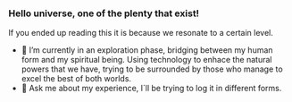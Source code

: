 ### Hello universe, one of the plenty that exist! 

If you ended up reading this it is because we resonate to a certain level. 

- 🔭 I’m currently in an exploration phase, bridging between my human form and my spiritual being. Using technology to enhace the natural powers that we have, trying to be surrounded by those who manage to excel the best of both worlds.  
- 💬 Ask me about my experience, I´ll be trying to log it in different forms. 
